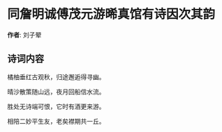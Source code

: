 # 同詹明诚傅茂元游晞真馆有诗因次其韵

**作者**: 刘子翚

## 诗词内容

橘柚垂红古观秋，归途邂逅得寻幽。

晴沙散策随山远，夜月回船信水流。

胜处无诗端可恨，它时有酒更来游。

相陪二妙平生友，老矣襟期共一丘。

